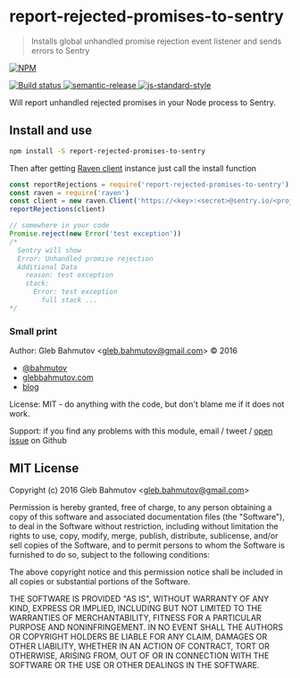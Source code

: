 # report-rejected-promises-to-sentry

> Installs global unhandled promise rejection event listener and sends errors to Sentry

[![NPM][npm-icon] ][npm-url]

[![Build status][ci-image] ][ci-url]
[![semantic-release][semantic-image] ][semantic-url]
[![js-standard-style][standard-image]][standard-url]

Will report unhandled rejected promises in your Node process to Sentry.

## Install and use

```sh
npm install -S report-rejected-promises-to-sentry
```

Then after getting [Raven client](https://github.com/getsentry/raven-node#readme)
instance just call the install function

```js
const reportRejections = require('report-rejected-promises-to-sentry')
const raven = require('raven')
const client = new raven.Client('https://<key>:<secret>@sentry.io/<project>')
reportRejections(client)

// somewhere in your code
Promise.reject(new Error('test exception'))
/*
  Sentry will show
  Error: Unhandled promise rejection
  Additional Data
    reason: test exception
    stack:
      Error: test exception
        full stack ...
*/
```

### Small print

Author: Gleb Bahmutov &lt;gleb.bahmutov@gmail.com&gt; &copy; 2016


* [@bahmutov](https://twitter.com/bahmutov)
* [glebbahmutov.com](http://glebbahmutov.com)
* [blog](http://glebbahmutov.com/blog)


License: MIT - do anything with the code, but don't blame me if it does not work.

Support: if you find any problems with this module, email / tweet /
[open issue](https://github.com/bahmutov/report-rejected-promises-to-sentry/issues) on Github

## MIT License

Copyright (c) 2016 Gleb Bahmutov &lt;gleb.bahmutov@gmail.com&gt;

Permission is hereby granted, free of charge, to any person
obtaining a copy of this software and associated documentation
files (the "Software"), to deal in the Software without
restriction, including without limitation the rights to use,
copy, modify, merge, publish, distribute, sublicense, and/or sell
copies of the Software, and to permit persons to whom the
Software is furnished to do so, subject to the following
conditions:

The above copyright notice and this permission notice shall be
included in all copies or substantial portions of the Software.

THE SOFTWARE IS PROVIDED "AS IS", WITHOUT WARRANTY OF ANY KIND,
EXPRESS OR IMPLIED, INCLUDING BUT NOT LIMITED TO THE WARRANTIES
OF MERCHANTABILITY, FITNESS FOR A PARTICULAR PURPOSE AND
NONINFRINGEMENT. IN NO EVENT SHALL THE AUTHORS OR COPYRIGHT
HOLDERS BE LIABLE FOR ANY CLAIM, DAMAGES OR OTHER LIABILITY,
WHETHER IN AN ACTION OF CONTRACT, TORT OR OTHERWISE, ARISING
FROM, OUT OF OR IN CONNECTION WITH THE SOFTWARE OR THE USE OR
OTHER DEALINGS IN THE SOFTWARE.

[npm-icon]: https://nodei.co/npm/report-rejected-promises-to-sentry.svg?downloads=true
[npm-url]: https://npmjs.org/package/report-rejected-promises-to-sentry
[ci-image]: https://travis-ci.org/bahmutov/report-rejected-promises-to-sentry.svg?branch=master
[ci-url]: https://travis-ci.org/bahmutov/report-rejected-promises-to-sentry
[semantic-image]: https://img.shields.io/badge/%20%20%F0%9F%93%A6%F0%9F%9A%80-semantic--release-e10079.svg
[semantic-url]: https://github.com/semantic-release/semantic-release
[standard-image]: https://img.shields.io/badge/code%20style-standard-brightgreen.svg
[standard-url]: http://standardjs.com/
